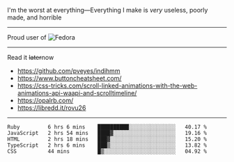 I'm the worst at everything—Everything I make is *very* useless, poorly made, and horrible

___
Proud user of ![Fedora](https://img.shields.io/badge/-Fedora-blue?style=flat-square&logo=fedora)

___
Read it <s>later</s>now
- https://github.com/pveyes/indihmm
- https://www.buttoncheatsheet.com/
- https://css-tricks.com/scroll-linked-animations-with-the-web-animations-api-waapi-and-scrolltimeline/
- https://opalrb.com/
- https://libredd.it/rovu26

___
<!--START_SECTION:waka-->
```text
Ruby         6 hrs 6 mins    ██████████░░░░░░░░░░░░░░░   40.17 % 
JavaScript   2 hrs 54 mins   ████▓░░░░░░░░░░░░░░░░░░░░   19.16 % 
HTML         2 hrs 18 mins   ███▓░░░░░░░░░░░░░░░░░░░░░   15.20 % 
TypeScript   2 hrs 6 mins    ███▒░░░░░░░░░░░░░░░░░░░░░   13.82 % 
CSS          44 mins         █▒░░░░░░░░░░░░░░░░░░░░░░░   04.92 % 
```
<!--END_SECTION:waka-->
